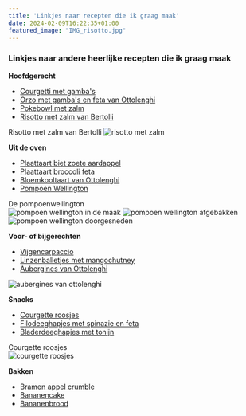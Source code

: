 ```yaml
---
title: 'Linkjes naar recepten die ik graag maak'
date: 2024-02-09T16:22:35+01:00
featured_image: "IMG_risotto.jpg"
---
```


### Linkjes naar andere heerlijke recepten die ik graag maak

**Hoofdgerecht**
- [Courgetti met gamba's](https://chickslovefood.com/recept/courgetti-met-gambas/)
- [Orzo met gamba's en feta van Ottolenghi](https://www.leukerecepten.nl/review-ottolenghi-simpel-recept-orzo-met-garnalen/)
- [Pokebowl met zalm](https://www.brendakookt.nl/2016/09/24/poke-bowl-met-zalm-en-mango/)
- [Risotto met zalm van Bertolli](https://www.bertolli.nl/nl/bertolli-recepten/risotto-met-zalm-kerstomaatjes-en-pesto-verde/)

Risotto met zalm van Bertolli
![risotto met zalm](/IMG_risotto.jpg)

**Uit de oven**
- [Plaattaart biet zoete aardappel](https://www.ah.nl/allerhande/recept/R-R1192268/plaattaart-van-zoete-aardappel-rode-biet-en-feta)
- [Plaattaart broccoli feta](https://chickslovefood.com/recept/plaattaart-broccoli-en-feta/)
- [Bloemkooltaart van Ottolenghi](https://www.culy.nl/recepten/ottolenghis-bloemkooltaart-uit-plenty/)
- [Pompoen Wellington](https://www.lazycatkitchen.com/vegan-squash-wellington/)

De pompoenwellington  
![pompoen wellington in de maak](/IMG_0698.jpeg)
![pompoen wellington afgebakken](/IMG_0701.jpeg)
![pompoen wellington doorgesneden](/IMG_0704.jpeg)

**Voor- of bijgerechten**
- [Vijgencarpaccio](https://www.dehippevegetarier.nl/vegetarische-recepten/vijgencarpaccio/)
- [Linzenballetjes met mangochutney](https://www.boodschappen.nl/recept/linzenballetjes-met-mangochutney/)
- [Aubergines van Ottolenghi](https://www.culy.nl/recepten/geroosterde-aubergines-met-yoghurt/)

![aubergines van ottolenghi](/IMG_2392.jpeg)

**Snacks**
- [Courgette roosjes](https://www.leukerecepten.nl/recepten/hartige-courgette-roosjes/)
- [Filodeeghapjes met spinazie en feta](https://www.littlespoon.nl/2017/07/filodeeghapjes-met-feta-en-spinazie/)
- [Bladerdeeghapjes met tonijn](https://www.lekkerensimpel.com/tonijn-bladerdeegpakketjes/)

Courgette roosjes  
![courgette roosjes](/IMG_courgette_roosjes.jpg)

**Bakken**
- [Bramen appel crumble](https://www.littlespoon.nl/2015/11/crumble-met-bramen-en-appel/)
- [Bananencake](https://lekkertafelen.nl/recepten/bananencake-met-walnoten/) 
- [Bananenbrood](https://uitpaulineskeuken.nl/recept/healthy-bananabread) 


